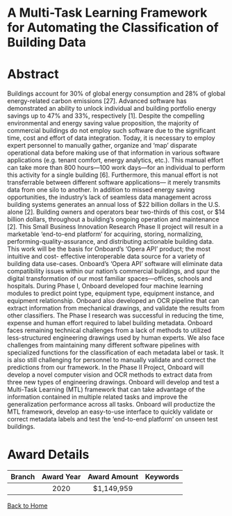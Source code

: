 
A Multi-Task Learning Framework for Automating the Classification of Building Data
==================================================================================

# Abstract


Buildings account for 30% of global energy consumption and 28% of global energy-related carbon emissions [27]. Advanced software has demonstrated an ability to unlock individual and building portfolio energy savings up to 47% and 33%, respectively [1]. Despite the compelling environmental and energy saving value proposition, the majority of commercial buildings do not employ such software due to the significant time, cost and effort of data integration. Today, it is necessary to employ expert personnel to manually gather, organize and ‘map’ disparate operational data before making use of that information in various software applications (e.g. tenant comfort, energy analytics, etc.). This manual effort can take more than 800 hours—100 work days—for an individual to perform this activity for a single building [6]. Furthermore, this manual effort is not transferrable between different software applications— it merely transmits data from one silo to another. In addition to missed energy saving opportunities, the industry’s lack of seamless data management across building systems generates an annual loss of $22 billion dollars in the U.S. alone [2]. Building owners and operators bear two-thirds of this cost, or $14 billion dollars, throughout a building’s ongoing operation and maintenance [2]. This Small Business Innovation Research Phase II project will result in a marketable ‘end-to-end platform’ for acquiring, storing, normalizing, performing-quality-assurance, and distributing actionable building data. This work will be the basis for Onboard’s ‘Opera API’ product; the most intuitive and cost- effective interoperable data source for a variety of building data use-cases. Onboard’s ‘Opera API’ software will eliminate data compatibility issues within our nation’s commercial buildings, and spur the digital transformation of our most familiar spaces—offices, schools and hospitals. During Phase I, Onboard developed four machine learning modules to predict point type, equipment type, equipment instance, and equipment relationship. Onboard also developed an OCR pipeline that can extract information from mechanical drawings, and validate the results from other classifiers. The Phase I research was successful in reducing the time, expense and human effort required to label building metadata. Onboard faces remaining technical challenges from a lack of methods to utilized less-structured engineering drawings used by human experts. We also face challenges from maintaining many different software pipelines with specialized functions for the classification of each metadata label or task. It is also still challenging for personnel to manually validate and correct the predictions from our framework. In the Phase II Project, Onboard will develop a novel computer vision and OCR methods to extract data from three new types of engineering drawings. Onboard will develop and test a Multi-Task Learning (MTL) framework that can take advantage of the information contained in multiple related tasks and improve the generalization performance across all tasks. Onboard will productize the MTL framework, develop an easy-to-use interface to quickly validate or correct metadata labels and test the ‘end-to-end platform’ on unseen test buildings.  

# Award Details

|Branch|Award Year|Award Amount|Keywords|
| :---: | :---: | :---: | :---: |
||2020|$1,149,959||
  
  


[Back to Home](https://github.com/chrischow/dod_sbir_awards#38)